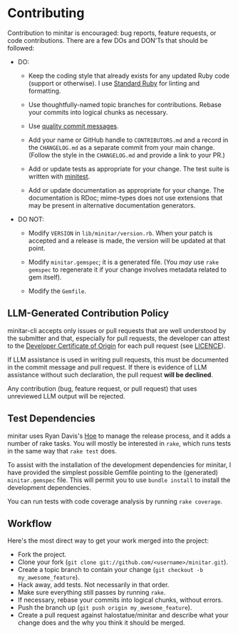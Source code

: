 # Contributing

Contribution to minitar is encouraged: bug reports, feature requests, or code
contributions. There are a few DOs and DON'Ts that should be followed:

- DO:

  - Keep the coding style that already exists for any updated Ruby code (support
    or otherwise). I use [Standard Ruby][standardrb] for linting and formatting.

  - Use thoughtfully-named topic branches for contributions. Rebase your commits
    into logical chunks as necessary.

  - Use [quality commit messages][qcm].

  - Add your name or GitHub handle to `CONTRIBUTORS.md` and a record in the
    `CHANGELOG.md` as a separate commit from your main change. (Follow the style
    in the `CHANGELOG.md` and provide a link to your PR.)

  - Add or update tests as appropriate for your change. The test suite is
    written with [minitest][minitest].

  - Add or update documentation as appropriate for your change. The
    documentation is RDoc; mime-types does not use extensions that may be
    present in alternative documentation generators.

- DO NOT:

  - Modify `VERSION` in `lib/minitar/version.rb`. When your patch is accepted
    and a release is made, the version will be updated at that point.

  - Modify `minitar.gemspec`; it is a generated file. (You _may_ use
    `rake gemspec` to regenerate it if your change involves metadata related to
    gem itself).

  - Modify the `Gemfile`.

## LLM-Generated Contribution Policy

minitar-cli accepts only issues or pull requests that are well understood by the
submitter and that, especially for pull requests, the developer can attest to
the [Developer Certificate of Origin][dco] for each pull request (see
[LICENCE](LICENCE.md)).

If LLM assistance is used in writing pull requests, this must be documented in
the commit message and pull request. If there is evidence of LLM assistance
without such declaration, the pull request **will be declined**.

Any contribution (bug, feature request, or pull request) that uses unreviewed
LLM output will be rejected.

## Test Dependencies

minitar uses Ryan Davis's [Hoe][Hoe] to manage the release process, and it adds
a number of rake tasks. You will mostly be interested in `rake`, which runs
tests in the same way that `rake test` does.

To assist with the installation of the development dependencies for minitar, I
have provided the simplest possible Gemfile pointing to the (generated)
`minitar.gemspec` file. This will permit you to use `bundle install` to install
the development dependencies.

You can run tests with code coverage analysis by running `rake coverage`.

## Workflow

Here's the most direct way to get your work merged into the project:

- Fork the project.
- Clone your fork (`git clone git://github.com/<username>/minitar.git`).
- Create a topic branch to contain your change
  (`git checkout -b my_awesome_feature`).
- Hack away, add tests. Not necessarily in that order.
- Make sure everything still passes by running `rake`.
- If necessary, rebase your commits into logical chunks, without errors.
- Push the branch up (`git push origin my_awesome_feature`).
- Create a pull request against halostatue/minitar and describe what your change
  does and the why you think it should be merged.

[dco]: licences/dco.txt
[hoe]: https://github.com/seattlerb/hoe
[minitest]: https://github.com/seattlerb/minitest
[qcm]: http://tbaggery.com/2008/04/19/a-note-about-git-commit-messages.html
[standardrb]: https://github.com/standardrb/standard
